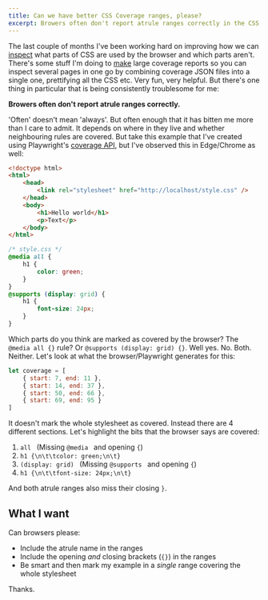 ```yaml
---
title: Can we have better CSS Coverage ranges, please?
excerpt: Browers often don't report atrule ranges correctly in the CSS Coverage ranges.
---
```


The last couple of months I've been working hard on improving how we can [inspect](/css-coverage/) what parts of CSS are used by the browser and which parts aren't. There's some stuff I'm doing to [make](https://github.com/projectwallace/css-code-coverage) large coverage reports so you can inspect several pages in one go by combining coverage JSON files into a single one, prettifying all the CSS etc. Very fun, very helpful. But there's one thing in particular that is being consistently troublesome for me:

**Browers often don't report atrule ranges correctly.**

'Often' doesn't mean 'always'. But often enough that it has bitten me more than I care to admit. It depends on where in they live and whether neighbouring rules are covered. But take this example that I've created using Playwright's [coverage API](https://playwright.dev/docs/api/class-coverage#coverage-start-css-coverage), but I've observed this in Edge/Chrome as well:

```html
<!doctype html>
<html>
	<head>
		<link rel="stylesheet" href="http://localhost/style.css" />
	</head>
	<body>
		<h1>Hello world</h1>
		<p>Text</p>
	</body>
</html>
```

```css
/* style.css */
@media all {
	h1 {
		color: green;
	}
}
@supports (display: grid) {
	h1 {
		font-size: 24px;
	}
}
```

Which parts do you think are marked as covered by the browser? The `@media all {}` rule? Or `@supports (display: grid) {}`. Well yes. No. Both. Neither. Let's look at what the browser/Playwright generates for this:

```js
let coverage = [
	{ start: 7, end: 11 },
	{ start: 14, end: 37 },
	{ start: 50, end: 66 },
	{ start: 69, end: 95 }
]
```

It doesn't mark the whole stylesheet as covered. Instead there are 4 different sections. Let's highlight the bits that the browser says are covered:

1. `all ` (Missing `@media ` and opening `{`)
2. `h1 {\n\t\tcolor: green;\n\t}`
3. `(display: grid) ` (Missing `@supports ` and opening `{`)
4. `h1 {\n\t\tfont-size: 24px;\n\t}`

And both atrule ranges also miss their closing `}`.

## What I want

Can browsers please:

- Include the atrule name in the ranges
- Include the opening _and_ closing brackets (`{}`) in the ranges
- Be smart and then mark my example in a _single_ range covering the whole stylesheet

Thanks.

